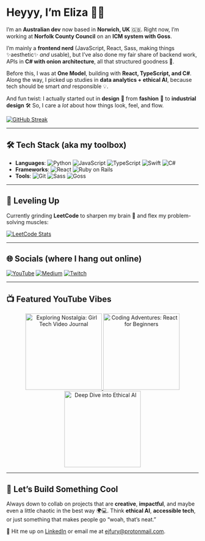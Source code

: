 
# Heyyy, I’m Eliza 👋✨

I’m an **Australian dev** now based in **Norwich, UK** 🇬🇧. Right now, I’m working at **Norfolk County Council** on an **ICM system with Goss**.

I’m mainly a **frontend nerd** (JavaScript, React, Sass, making things ✨aesthetic✨ *and* usable), but I’ve also done my fair share of backend work, APIs in **C# with onion architecture**, all that structured goodness 🧅.

Before this, I was at **One Model**, building with **React, TypeScript, and C#**. Along the way, I picked up studies in **data analytics + ethical AI**, because tech should be smart *and* responsible 💡.

And fun twist: I actually started out in **design** 🎨 from **fashion** 👗 to **industrial design** 🛠️ So, I care a *lot* about how things look, feel, and flow.

[![GitHub Streak](https://streak-stats.demolab.com/?user=Efury1)](https://git.io/streak-stats)

---

## 🛠️ Tech Stack (aka my toolbox)

* **Languages**: ![Python](https://img.shields.io/badge/-Python-3776AB?logo=python\&logoColor=white) ![JavaScript](https://img.shields.io/badge/-JavaScript-F7DF1E?logo=javascript\&logoColor=white) ![TypeScript](https://img.shields.io/badge/-TypeScript-3178C6?logo=typescript\&logoColor=white) ![Swift](https://img.shields.io/badge/-Swift-FA7343?logo=swift\&logoColor=white) ![C#](https://img.shields.io/badge/-C%23-239120?logo=csharp\&logoColor=white)
* **Frameworks**: ![React](https://img.shields.io/badge/-React-61DAFB?logo=react\&logoColor=white) ![Ruby on Rails](https://img.shields.io/badge/-Ruby_on_Rails-CC0000?logo=rubyonrails\&logoColor=white)
* **Tools**: ![Git](https://img.shields.io/badge/-Git-F05032?logo=git\&logoColor=white) ![Sass](https://img.shields.io/badge/-Sass-CC6699?logo=sass\&logoColor=white) ![Goss](https://img.shields.io/badge/-Goss-2C3E50?logoColor=white)

---

## 🚀 Leveling Up

Currently grinding **LeetCode** to sharpen my brain 🧠 and flex my problem-solving muscles:

[![LeetCode Stats](https://leetcard.jacoblin.cool/ejfury1?theme=dark)](https://leetcode.com/ejfury1/)

---

## 🌐 Socials (where I hang out online)

[![YouTube](https://img.shields.io/badge/YouTube-Channel-FF0000?logo=youtube\&logoColor=white)](https://www.youtube.com/channel/UCCwlIqh6VjXceir9BHMl_YQ)
[![Medium](https://img.shields.io/badge/Medium-Blog-12100E?logo=medium\&logoColor=white)](https://medium.com/@girlchronicallyonline)
[![Twitch](https://img.shields.io/badge/-Twitch-9146FF?logo=twitch\&logoColor=white)](https://www.twitch.tv/girlchronicallyonline)

---

## 📺 Featured YouTube Vibes

<div align="center"> 
  <a href="https://www.youtube.com/watch?v=N73EDqPEJTw&t=3s"> 
    <img src="https://img.youtube.com/vi/N73EDqPEJTw/0.jpg" alt="Exploring Nostalgia: Girl Tech Video Journal" width="200"> 
  </a> 
  <a href="https://www.youtube.com/watch?v=acHNolwi39s&t=7s"> 
    <img src="https://img.youtube.com/vi/acHNolwi39s/0.jpg" alt="Coding Adventures: React for Beginners" width="200"> 
  </a> 
  <a href="https://www.youtube.com/watch?v=hdtDpbHnw38&t=333s"> 
    <img src="https://img.youtube.com/vi/hdtDpbHnw38/0.jpg" alt="Deep Dive into Ethical AI" width="200"> 
  </a> 
</div>  

---

## 🤝 Let’s Build Something Cool

Always down to collab on projects that are **creative**, **impactful**, and maybe even a little chaotic in the best way 🌍💻.
Think **ethical AI**, **accessible tech**, or just something that makes people go “woah, that’s neat.”

📩 Hit me up on [LinkedIn](https://www.linkedin.com/in/eliza-fury-3004b3110/) or email me at [ejfury@protonmail.com](mailto:ejfury@protonmail.com).


